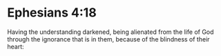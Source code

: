 # Ephesians 4:18

Having the understanding darkened, being alienated from the life of God through the ignorance that is in them, because of the blindness of their heart: